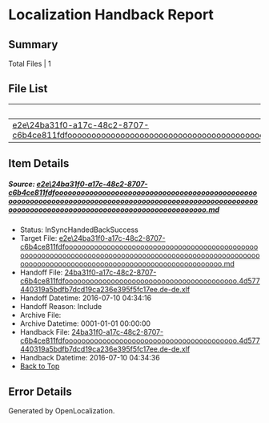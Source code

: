 # <a name='report-top'></a> Localization Handback Report

## Summary
 Total Files | 1

## File List
 Source File | Status | Details 
 ----------- | ------ | ------- 
 [e2e\24ba31f0-a17c-48c2-8707-c6b4ce811fdfooooooooooooooooooooooooooooooooooooooooooooooooooooooooooooooooooooooooooooooooooooooooooooooooooooooooooooooooooooooooooooooooooooooooooooooooooooooo.md](https://github.com/OpenLocalizationTestOrg/oltest/blob/9439532a5087a3b2c309f62217e54cbdad3be845/e2e/24ba31f0-a17c-48c2-8707-c6b4ce811fdfooooooooooooooooooooooooooooooooooooooooooooooooooooooooooooooooooooooooooooooooooooooooooooooooooooooooooooooooooooooooooooooooooooooooooooooooooooooo.md) | InSyncHandedBackSuccess | [Details](#86997326303c26d1682472e76e13b159d9bb658a1)

## Item Details
##### <a name='86997326303c26d1682472e76e13b159d9bb658a1'></a> Source: [e2e\24ba31f0-a17c-48c2-8707-c6b4ce811fdfooooooooooooooooooooooooooooooooooooooooooooooooooooooooooooooooooooooooooooooooooooooooooooooooooooooooooooooooooooooooooooooooooooooooooooooooooooooo.md](https://github.com/OpenLocalizationTestOrg/oltest/blob/9439532a5087a3b2c309f62217e54cbdad3be845/e2e/24ba31f0-a17c-48c2-8707-c6b4ce811fdfooooooooooooooooooooooooooooooooooooooooooooooooooooooooooooooooooooooooooooooooooooooooooooooooooooooooooooooooooooooooooooooooooooooooooooooooooooooo.md)
* Status: InSyncHandedBackSuccess
* Target File: [e2e\24ba31f0-a17c-48c2-8707-c6b4ce811fdfooooooooooooooooooooooooooooooooooooooooooooooooooooooooooooooooooooooooooooooooooooooooooooooooooooooooooooooooooooooooooooooooooooooooooooooooooooooo.md](https://github.com/OpenLocalizationTestOrg/oltest-dede-fly/blob/553b2e7469046bd6e75c66bbd633cb1ff298f5d3/e2e/24ba31f0-a17c-48c2-8707-c6b4ce811fdfooooooooooooooooooooooooooooooooooooooooooooooooooooooooooooooooooooooooooooooooooooooooooooooooooooooooooooooooooooooooooooooooooooooooooooooooooooooo.md)
* Handoff File: [24ba31f0-a17c-48c2-8707-c6b4ce811fdfooooooooooooooooooooooooooooooooooooooooo.4d577440319a5bdfb7dcd19ca236e395f5fc17ee.de-de.xlf](https://github.com/OpenLocalizationTestOrg/olhandoff-e2e/blob/328fd1dd12129959a869e9fa7f324ab2a2098bad/ol-handoff/OpenLocalizationTestOrg/oltest-dede-fly/ci/ht/24ba31f0-a17c-48c2-8707-c6b4ce811fdfooooooooooooooooooooooooooooooooooooooooo.4d577440319a5bdfb7dcd19ca236e395f5fc17ee.de-de.xlf)
* Handoff Datetime: 2016-07-10 04:34:16
* Handoff Reason: Include
* Archive File: 
* Archive Datetime: 0001-01-01 00:00:00
* Handback File: [24ba31f0-a17c-48c2-8707-c6b4ce811fdfooooooooooooooooooooooooooooooooooooooooo.4d577440319a5bdfb7dcd19ca236e395f5fc17ee.de-de.xlf](https://github.com/OpenLocalizationTestOrg/olhandback-e2e/blob/1ba6e6d52b2321010d2203c6865a0c0b9ae8430a/ol-handback/OpenLocalizationTestOrg/oltest-dede-fly/ci/ht/24ba31f0-a17c-48c2-8707-c6b4ce811fdfooooooooooooooooooooooooooooooooooooooooo.4d577440319a5bdfb7dcd19ca236e395f5fc17ee.de-de.xlf)
* Handback Datetime: 2016-07-10 04:34:36
* [Back to Top](#report-top)


## Error Details

Generated by OpenLocalization.
